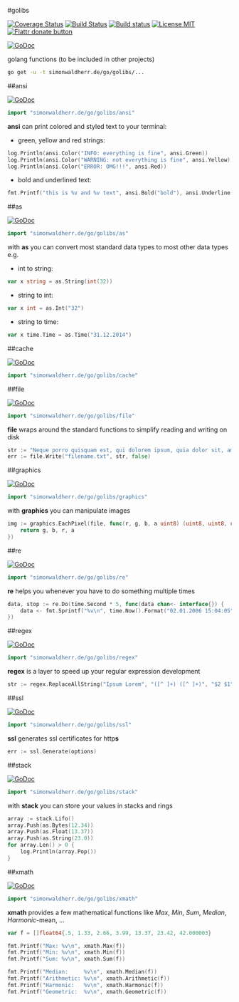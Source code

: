 #golibs

[![Coverage Status](https://img.shields.io/coveralls/SimonWaldherr/golibs.svg?style=flat-square)](https://coveralls.io/r/SimonWaldherr/golibs)
[![Build Status](https://img.shields.io/travis/SimonWaldherr/golibs.svg?style=flat-square)](https://travis-ci.org/SimonWaldherr/golibs)
[![Build status](https://ci.appveyor.com/api/projects/status/d8axib00wrncdyt1/branch/master?svg=true)](https://ci.appveyor.com/project/SimonWaldherr/golibs/branch/master)
[![License MIT](http://img.shields.io/badge/license-MIT-blue.svg?style=flat-square)](http://opensource.org/licenses/MIT)
[![Flattr donate button](https://raw.github.com/balupton/flattr-buttons/master/badge-89x18.gif)](https://flattr.com/submit/auto?user_id=SimonWaldherr&url=http%3A%2F%2Fgithub.com%2FSimonWaldherr%2Fgolibs "Donate monthly to this project using Flattr")

[![GoDoc](http://img.shields.io/badge/godoc-reference-blue.svg?style=flat-square)](https://godoc.org/github.com/SimonWaldherr/golibs/)  

golang functions (to be included in other projects)

```sh
go get -u -t simonwaldherr.de/go/golibs/...
```

##ansi

[![GoDoc](http://img.shields.io/badge/godoc-reference-blue.svg?style=flat-square)](https://godoc.org/github.com/SimonWaldherr/golibs/ansi)  

```go
import "simonwaldherr.de/go/golibs/ansi"
```

**ansi** can print colored and styled text to your terminal:

* green, yellow and red strings:  

```go
log.Println(ansi.Color("INFO: everything is fine", ansi.Green))
log.Println(ansi.Color("WARNING: not everything is fine", ansi.Yellow))
log.Println(ansi.Color("ERROR: OMG!!!", ansi.Red))
```

* bold and underlined text:  

```go
fmt.Printf("this is %v and %v text", ansi.Bold("bold"), ansi.Underline("underlined"))
```

##as

[![GoDoc](http://img.shields.io/badge/godoc-reference-blue.svg?style=flat-square)](https://godoc.org/github.com/SimonWaldherr/golibs/as)  

```go
import "simonwaldherr.de/go/golibs/as"
```

with **as** you can convert most standard data types to most other data types e.g.

* int to string:  

```go
var x string = as.String(int(32))
```

* string to int:  

```go
var x int = as.Int("32")
```

* string to time:  

```go
var x time.Time = as.Time("31.12.2014")
```

##cache

[![GoDoc](http://img.shields.io/badge/godoc-reference-blue.svg?style=flat-square)](https://godoc.org/github.com/SimonWaldherr/golibs/cache)  

```go
import "simonwaldherr.de/go/golibs/cache"
```


##file

[![GoDoc](http://img.shields.io/badge/godoc-reference-blue.svg?style=flat-square)](https://godoc.org/github.com/SimonWaldherr/golibs/file)  

```go
import "simonwaldherr.de/go/golibs/file"
```

**file** wraps around the standard functions to simplify reading and writing on disk

```go
str := "Neque porro quisquam est, qui dolorem ipsum, quia dolor sit, amet, consectetur, adipisci velit."
err := file.Write("filename.txt", str, false)
```

##graphics

[![GoDoc](http://img.shields.io/badge/godoc-reference-blue.svg?style=flat-square)](https://godoc.org/github.com/SimonWaldherr/golibs/graphics)  

```go
import "simonwaldherr.de/go/golibs/graphics"
```

with **graphics** you can manipulate images  

```go
img := graphics.EachPixel(file, func(r, g, b, a uint8) (uint8, uint8, uint8, uint8) {
	return g, b, r, a
})
```


##re

[![GoDoc](http://img.shields.io/badge/godoc-reference-blue.svg?style=flat-square)](https://godoc.org/github.com/SimonWaldherr/golibs/re)  

```go
import "simonwaldherr.de/go/golibs/re"
```

**re** helps you whenever you have to do something multiple times  

```go
data, stop := re.Do(time.Second * 5, func(data chan<- interface{}) {
	data <- fmt.Sprintf("%v\n", time.Now().Format("02.01.2006 15:04:05"))
})
```


##regex

[![GoDoc](http://img.shields.io/badge/godoc-reference-blue.svg?style=flat-square)](https://godoc.org/github.com/SimonWaldherr/golibs/regex)  

```go
import "simonwaldherr.de/go/golibs/regex"
```

**regex** is a layer to speed up your regular expression development  

```go
str := regex.ReplaceAllString("Ipsum Lorem", "([^ ]+) ([^ ]+)", "$2 $1")
```


##ssl

[![GoDoc](http://img.shields.io/badge/godoc-reference-blue.svg?style=flat-square)](https://godoc.org/github.com/SimonWaldherr/golibs/ssl)  

```go
import "simonwaldherr.de/go/golibs/ssl"
```

**ssl** generates ssl certificates for http**s**  

```go
err := ssl.Generate(options)
```


##stack

[![GoDoc](http://img.shields.io/badge/godoc-reference-blue.svg?style=flat-square)](https://godoc.org/github.com/SimonWaldherr/golibs/stack)  

```go
import "simonwaldherr.de/go/golibs/stack"
```

with **stack** you can store your values in stacks and rings  

```go
array := stack.Lifo()
array.Push(as.Bytes(12.34))
array.Push(as.Float(13.37))
array.Push(as.String(23.0))
for array.Len() > 0 {
	log.Println(array.Pop())
}
```

##xmath

[![GoDoc](http://img.shields.io/badge/godoc-reference-blue.svg?style=flat-square)](https://godoc.org/github.com/SimonWaldherr/golibs/xmath)  

```go
import "simonwaldherr.de/go/golibs/xmath"
```

**xmath** provides a few mathematical functions like *Max*, *Min*, *Sum*, *Median*, *Harmonic*-mean, ...

```go
var f = []float64{.5, 1.33, 2.66, 3.99, 13.37, 23.42, 42.000003}

fmt.Printf("Max: %v\n", xmath.Max(f))
fmt.Printf("Min: %v\n", xmath.Min(f))
fmt.Printf("Sum: %v\n", xmath.Sum(f))

fmt.Printf("Median:     %v\n", xmath.Median(f))
fmt.Printf("Arithmetic: %v\n", xmath.Arithmetic(f))
fmt.Printf("Harmonic:   %v\n", xmath.Harmonic(f))
fmt.Printf("Geometric:  %v\n", xmath.Geometric(f))
```
